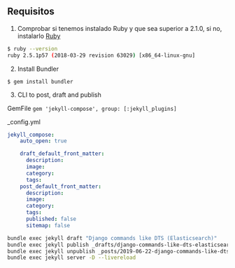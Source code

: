 ## Requisitos

1. Comprobar si tenemos instalado Ruby y que sea superior a 2.1.0, si no, instalarlo [Ruby]

```bash
$ ruby --version
ruby 2.5.1p57 (2018-03-29 revision 63029) [x86_64-linux-gnu]
```

2. Install Bundler

`$ gem install bundler`

3. CLI to post, draft and publish

GemFile
`gem 'jekyll-compose', group: [:jekyll_plugins]`

_config.yml
```yaml
jekyll_compose:
    auto_open: true

    draft_default_front_matter:
      description:
      image:
      category:
      tags:
    post_default_front_matter:
      description:
      image:
      category:
      tags:
      published: false
      sitemap: false    
```
```bash
bundle exec jekyll draft "Django commands like DTS (Elasticsearch)"
bundle exec jekyll publish _drafts/django-commands-like-dts-elasticsearch.md --date 2019-06-22
bundle exec jekyll unpublish _posts/2019-06-22-django-commands-like-dts-elasticsearch.md 
bundle exec jekyll server -D --livereload
```


[Ruby]: https://www.ruby-lang.org/en/downloads/

